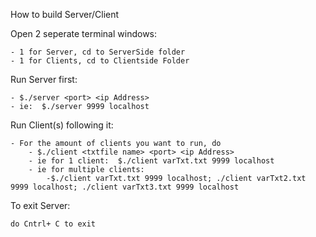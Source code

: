 How to build Server/Client

Open 2 seperate terminal windows:

	- 1 for Server, cd to ServerSide folder
	- 1 for Clients, cd to Clientside Folder
Run Server first:

	- $./server <port> <ip Address>
	- ie:  $./server 9999 localhost

Run Client(s) following it:

	- For the amount of clients you want to run, do 
		- $./client <txtfile name> <port> <ip Address>
		- ie for 1 client: 	$./client varTxt.txt 9999 localhost
		- ie for multiple clients: 
			-$./client varTxt.txt 9999 localhost; ./client varTxt2.txt 9999 localhost; ./client varTxt3.txt 9999 localhost
To exit Server:

	do Cntrl+ C to exit

